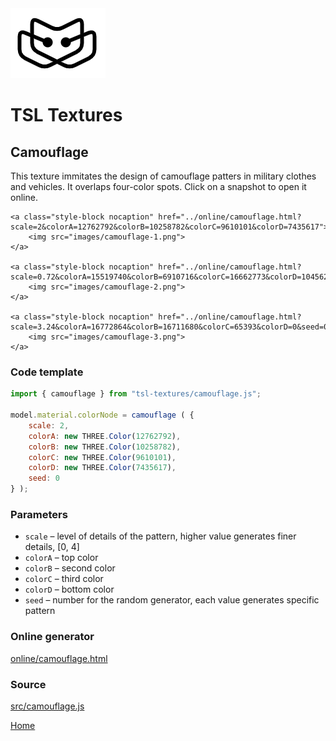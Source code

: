 <img class="logo" src="../assets/logo/logo.png">


# TSL Textures


## Camouflage

This texture immitates the design of camouflage patters in
military clothes and vehicles. It overlaps four-color spots.
Click on a snapshot to open it online.

<p class="gallery">

	<a class="style-block nocaption" href="../online/camouflage.html?scale=2&colorA=12762792&colorB=10258782&colorC=9610101&colorD=7435617">
		<img src="images/camouflage-1.png">
	</a>

	<a class="style-block nocaption" href="../online/camouflage.html?scale=0.72&colorA=15519740&colorB=6910716&colorC=16662773&colorD=10456237&seed=0">
		<img src="images/camouflage-2.png">
	</a>

	<a class="style-block nocaption" href="../online/camouflage.html?scale=3.24&colorA=16772864&colorB=16711680&colorC=65393&colorD=0&seed=0">
		<img src="images/camouflage-3.png">
	</a>

</p>


### Code template

```js
import { camouflage } from "tsl-textures/camouflage.js";

model.material.colorNode = camouflage ( {
	scale: 2,
	colorA: new THREE.Color(12762792),
	colorB: new THREE.Color(10258782),
	colorC: new THREE.Color(9610101),
	colorD: new THREE.Color(7435617),
	seed: 0
} );
```


### Parameters

* `scale` &ndash; level of details of the pattern, higher value generates finer details, [0, 4]
* `colorA` &ndash; top color
* `colorB` &ndash; second color
* `colorC` &ndash; third color
* `colorD` &ndash; bottom color
* `seed` &ndash; number for the random generator, each value generates specific pattern


### Online generator

[online/camouflage.html](../online/camouflage.html)


### Source

[src/camouflage.js](https://github.com/boytchev/tsl-textures/blob/main/src/camouflage.js)


		
<div class="footnote">
	<a href="../">Home</a>
</div>